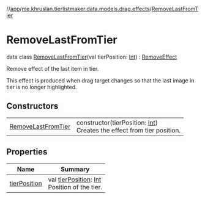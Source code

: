 //[app](../../../index.md)/[me.khruslan.tierlistmaker.data.models.drag.effects](../index.md)/[RemoveLastFromTier](index.md)

# RemoveLastFromTier

data class [RemoveLastFromTier](index.md)(val tierPosition: [Int](https://kotlinlang.org/api/latest/jvm/stdlib/kotlin/-int/index.html)) : [RemoveEffect](../-remove-effect/index.md)

Remove effect of the last item in tier.

This effect is produced when drag target changes so that the last image in tier is no longer highlighted.

## Constructors

| | |
|---|---|
| [RemoveLastFromTier](-remove-last-from-tier.md) | constructor(tierPosition: [Int](https://kotlinlang.org/api/latest/jvm/stdlib/kotlin/-int/index.html))<br>Creates the effect from tier position. |

## Properties

| Name | Summary |
|---|---|
| [tierPosition](tier-position.md) | val [tierPosition](tier-position.md): [Int](https://kotlinlang.org/api/latest/jvm/stdlib/kotlin/-int/index.html)<br>Position of the tier. |

